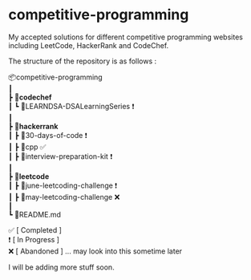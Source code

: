 # competitive-programming
My accepted solutions for different competitive programming websites including LeetCode, HackerRank and CodeChef.

The structure of the repository is as follows :

📦competitive-programming\
 ┃\
 ┣ 📂**codechef**\
 ┃ ┗ 📂LEARNDSA-DSALearningSeries &#x2757;\
 ┃\
 ┣ 📂**hackerrank**\
 ┃ ┣ 📂30-days-of-code &#x2757;\
 ┃ ┣ 📂cpp &#x2705;\
 ┃ ┣ 📂interview-preparation-kit &#x2757;\
 ┃\
 ┣ 📂**leetcode**\
 ┃ ┣ 📂june-leetcoding-challenge &#x2757;\
 ┃ ┣ 📂may-leetcoding-challenge &#x274C;\
 ┃\
 ┗ 📜README.md
 
 &#x2705; [ Completed ]\
 &#x2757; [ In Progress ]\
 &#x274C; [ Abandoned ] ... may look into this sometime later
 

I will be adding more stuff soon.
